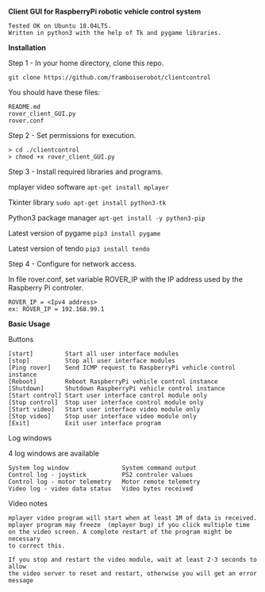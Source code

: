 **Client GUI for RaspberryPi robotic vehicle control system**
  ```
  Tested OK on Ubuntu 18.04LTS.
  Written in python3 with the help of Tk and pygame libraries.
  ```
  
**Installation**

Step 1 - In your home directory, clone this repo.

  ```git clone https://github.com/framboiserobot/clientcontrol```
  
You should have these files:
  ```
  README.md
  rover_client_GUI.py
  rover.conf
  ```
  
Step 2 - Set permissions for execution.

  ```
  > cd ./clientcontrol
  > chmod +x rover_client_GUI.py
  ```

Step 3 - Install required libraries and programs.

mplayer video software
  ```apt-get install mplayer```

Tkinter library
  ```sudo apt-get install python3-tk```

Python3 package manager
  ```apt-get install -y python3-pip```

Latest version of pygame
  ```pip3 install pygame```

Latest version of tendo
  ```pip3 install tendo```
  
Step 4 - Configure for network access. 

In file rover.conf, set variable ROVER_IP with the IP address used by the Raspberry Pi controler.
  ```
  ROVER_IP = <Ipv4 address>
  ex: ROVER_IP = 192.168.99.1
  ```
  
**Basic Usage**

Buttons 
```
[start]         Start all user interface modules 
[stop]          Stop all user interface modules
[Ping rover]    Send ICMP request to RaspberryPi vehicle control instance
[Reboot]        Reboot RaspberryPi vehicle control instance
[Shutdown]      Shutdown RaspberryPi vehicle control instance
[Start control] Start user interface control module only
[Stop control]  Stop user interface control module only
[Start video]   Start user interface video module only
[Stop video]    Stop user interface video module only
[Exit]          Exit user interface program
```
Log windows

4 log windows are available

```
System log window               System command output
Control log - joystick          PS2 controler values     
Control log - motor telemetry   Motor remote telemetry
Video log - video data status   Video bytes received 
```
Video notes
```
mplayer video program will start when at least 1M of data is received.
mplayer program may freeze  (mplayer bug) if you click multiple time 
on the video screen. A complete restart of the program might be necessary 
to correct this. 

If you stop and restart the video module, wait at least 2-3 seconds to allow
the video server to reset and restart, otherwise you will get an error 
message
```
